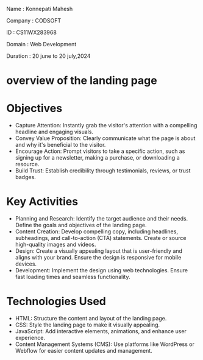 Name : Konnepati Mahesh

Company : CODSOFT

ID : CS11WX283968

Domain : Web Development

Duration : 20 june to 20 july,2024

# overview of the landing page #

# Objectives #

* Capture Attention: Instantly grab the visitor's attention with a compelling headline and engaging visuals.
* Convey Value Proposition: Clearly communicate what the page is about and why it's beneficial to the visitor.
* Encourage Action: Prompt visitors to take a specific action, such as signing up for a newsletter, making a purchase, or downloading a 
  resource.
* Build Trust: Establish credibility through testimonials, reviews, or trust badges.
 
# Key Activities #

 * Planning and Research: Identify the target audience and their needs. Define the goals and objectives of the landing page.
 * Content Creation: Develop compelling copy, including headlines, subheadings, and call-to-action (CTA) statements. Create or source 
   high-quality images and videos.
 * Design: Create a visually appealing layout that is user-friendly and aligns with your brand. Ensure the design is responsive for 
   mobile devices.
 * Development: Implement the design using web technologies. Ensure fast loading times and seamless functionality.

# Technologies Used #

 *  HTML: Structure the content and layout of the landing page.
 * CSS: Style the landing page to make it visually appealing.
 * JavaScript: Add interactive elements, animations, and enhance user experience.
 * Content Management Systems (CMS): Use platforms like WordPress or Webflow for easier content updates and management.
 

